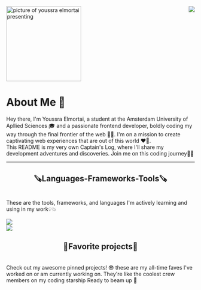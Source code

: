<img align="right" src="https://api.visitorbadge.io/api/visitors?path=https%3A%2F%2Fgithub.com%2FYoussraElmortai&label=Visitors&labelColor=%23ba68c8&countColor=%23d9e3f0&labelStyle=upper">
<img width="200" alt="picture of youssra elmortai presenting" src="https://github.com/YoussraElmortai/YoussraElmortai/assets/112857270/62e72361-c295-49ce-94a2-4a6a62e7cadf">

# About Me 🖖

Hey there, I'm Youssra Elmortai, a student at the Amsterdam University of  Apllied Sciences 🎓 and a passionate frontend developer, boldly coding my way through the final frontier of the web 👩‍💻. I'm on a mission to create captivating web experiences that are out of this world ❤️🌌. <br>
This README is my very own Captain's Log, where I'll share my development adventures and discoveries. Join me on this coding journey🌟🚀



<hr>
<h2 align="center"> 🪚Languages-Frameworks-Tools🪚</h2>
<br>
These are the tools, frameworks, and languages I'm actively learning and using in my work💡💥
<div>
 <br>
    <img src="https://skillicons.dev/icons?i=html,css,javascript,nodejs,github"><br>
    <img src="https://skillicons.dev/icons?i=vscode,svelte,react,vue,figma">
</div>

<h2 align="center"> 🌟Favorite projects🌟</h2>
<br>
 Check out my awesome pinned projects! 😎 these are my all-time faves I've worked on or am currently working on. They're like the coolest crew members on my coding starship Ready to beam up 🚀



<!--
**YoussraElmortai/YoussraElmortai** is a ✨ _special_ ✨ repository because its `README.md` (this file) appears on your GitHub profile.

Here are some ideas to get you started:

- 🔭 I’m currently working on ...
- 🌱 I’m currently learning ...
- 👯 I’m looking to collaborate on ...
- 🤔 I’m looking for help with ...
- 💬 Ask me about ...
- 📫 How to reach me: ...
- 😄 Pronouns: ...
- ⚡ Fun fact: ...
-->
